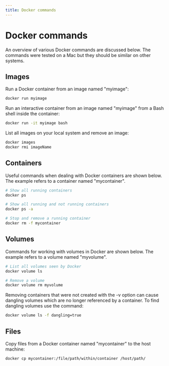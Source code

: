 ```yaml
---
title: Docker commands
---
```


# Docker commands

An overview of various Docker commands are discussed below. The commands were
tested on a Mac but they should be similar on other systems.

## Images

Run a Docker container from an image named "myimage":

```bash
docker run myimage
```

Run an interactive container from an image named "myimage" from a Bash shell
inside the container:

```bash
docker run -it myimage bash
```

List all images on your local system and remove an image:

```bash
docker images
docker rmi imageName
```

## Containers

Useful commands when dealing with Docker containers are shown below. The example refers to a container named "mycontainer".

```bash
# Show all running containers
docker ps

# Show all running and not running containers
docker ps -a

# Stop and remove a running container
docker rm -f mycontainer
```

## Volumes

Commands for working with volumes in Docker are shown below. The example refers to a volume named "myvolume".

```bash
# List all volumes seen by Docker
docker volume ls

# Remove a volume
docker volume rm myvolume
```

Removing containers that were not created with the -v option can cause
dangling volumes which are no longer referenced by a container. To find
dangling volumes use the command:

```bash
docker volume ls -f dangling=true
```

## Files

Copy files from a Docker container named "mycontainer" to the host machine:

```bash
docker cp mycontainer:/file/path/within/container /host/path/
```

